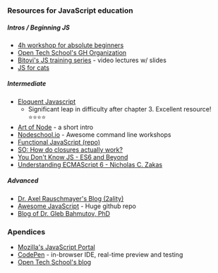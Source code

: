 ### Resources for JavaScript education

##### Intros / Beginning JS
- [4h workshop for absolute beginners](https://github.com/OpenTechSchool/js-beginners-4h-workshop-1)
- [Open Tech School's GH Organization](https://github.com/OpenTechSchool)
- [Bitovi's JS training series](http://blog.bitovi.com/free-weekly-online-javascript-training/) - video lectures w/ slides
- [JS for cats](http://jsforcats.com)

##### Intermediate
- [Eloquent Javascript](http://eloquentjavascript.net/)
    - Significant leap in difficulty after chapter 3. Excellent resource! :star::star::star::star:
- [Art of Node](https://github.com/maxogden/art-of-node) - a short intro
- [Nodeschool.io](http://nodeschool.io/) - Awesome command line workshops
- [Functional JavaScript (repo)](https://github.com/jkup/functional-javascript)
- [SO: How do closures actually work?](http://stackoverflow.com/questions/111102/how-do-javascript-closures-work)
- [You Don't Know JS - ES6 and Beyond](https://github.com/getify/You-Dont-Know-JS/tree/master/es6%20%26%20beyond)
- [Understanding ECMAScript 6 - Nicholas C. Zakas](https://github.com/nzakas/understandinges6)

##### Advanced
- [Dr. Axel Rauschmayer's Blog (2ality)](http://www.2ality.com/)
- [Awesome JavaScript](https://github.com/sorrycc/awesome-javascript) - Huge github repo
- [Blog of Dr. Gleb Bahmutov, PhD](https://glebbahmutov.com/blog/index.html)

### Apendices

- [Mozilla's JavaScript Portal](https://developer.mozilla.org/en-US/docs/Web/JavaScript)
- [CodePen](http://codepen.io/) - in-browser IDE, real-time preview and testing
- [Open Tech School's blog](http://blog.opentechschool.org/)
